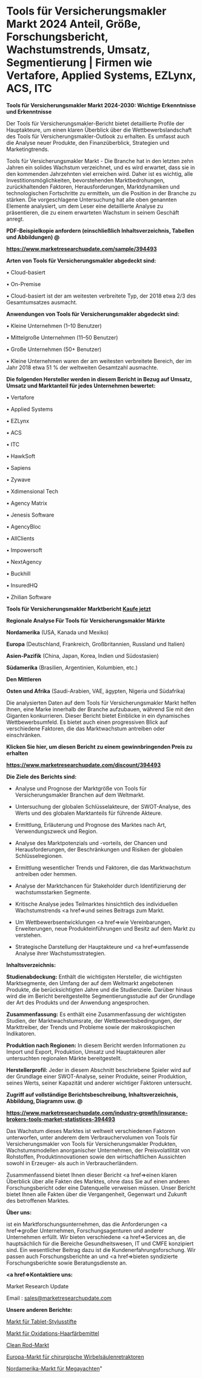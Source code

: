 # Tools für Versicherungsmakler Markt 2024 Anteil, Größe, Forschungsbericht, Wachstumstrends, Umsatz, Segmentierung | Firmen wie Vertafore, Applied Systems, EZLynx, ACS, ITC

<strong>Tools für Versicherungsmakler Markt 2024-2030: Wichtige Erkenntnisse und Erkenntnisse</strong>

Der Tools für Versicherungsmakler-Bericht bietet detaillierte Profile der Hauptakteure, um einen klaren Überblick über die Wettbewerbslandschaft des Tools für Versicherungsmakler-Outlook zu erhalten. Es umfasst auch die Analyse neuer Produkte, den Finanzüberblick, Strategien und Marketingtrends.

Tools für Versicherungsmakler Markt - Die Branche hat in den letzten zehn Jahren ein solides Wachstum verzeichnet, und es wird erwartet, dass sie in den kommenden Jahrzehnten viel erreichen wird. Daher ist es wichtig, alle Investitionsmöglichkeiten, bevorstehenden Marktbedrohungen, zurückhaltenden Faktoren, Herausforderungen, Marktdynamiken und technologischen Fortschritte zu ermitteln, um die Position in der Branche zu stärken. Die vorgeschlagene Untersuchung hat alle oben genannten Elemente analysiert, um dem Leser eine detaillierte Analyse zu präsentieren, die zu einem erwarteten Wachstum in seinem Geschäft anregt.



<strong><b>PDF-Beispielkopie anfordern (einschließlich Inhaltsverzeichnis, Tabellen und Abbildungen) @ </b></strong>

<strong><a href=https://www.marketresearchupdate.com/sample/394493>

<strong>https://www.marketresearchupdate.com/sample/394493</u></a></strong></strong>



<strong>Arten von Tools für Versicherungsmakler abgedeckt sind:</strong>

• Cloud-basiert

• On-Premise

• Cloud-basiert ist der am weitesten verbreitete Typ, der 2018 etwa 2/3 des Gesamtumsatzes ausmacht.



<strong>Anwendungen von Tools für Versicherungsmakler abgedeckt sind:</strong>

• Kleine Unternehmen (1–10 Benutzer)

• Mittelgroße Unternehmen (11–50 Benutzer)

• Große Unternehmen (50+ Benutzer)

• Kleine Unternehmen waren der am weitesten verbreitete Bereich, der im Jahr 2018 etwa 51 % der weltweiten Gesamtzahl ausmachte.



<strong>Die folgenden Hersteller werden in diesem Bericht in Bezug auf Umsatz, Umsatz und Marktanteil für jedes Unternehmen bewertet:</strong>

• Vertafore

• Applied Systems

• EZLynx

• ACS

• ITC

• HawkSoft

• Sapiens

• Zywave

• Xdimensional Tech

• Agency Matrix

• Jenesis Software

• AgencyBloc

• AllClients

• Impowersoft

• NextAgency

• Buckhill

• InsuredHQ

• Zhilian Software



<strong>Tools für Versicherungsmakler Marktbericht <a href=https://www.marketresearchupdate.com/buynow/394493>Kaufe jetzt</a></strong>



<strong>Regionale Analyse Für Tools für Versicherungsmakler Märkte</strong>



<strong>Nordamerika</strong> (USA, Kanada und Mexiko)



<strong>Europa</strong> (Deutschland, Frankreich, Großbritannien, Russland und Italien)



<strong>Asien-Pazifik</strong> (China, Japan, Korea, Indien und Südostasien)



<strong>Südamerika</strong> (Brasilien, Argentinien, Kolumbien, etc.)



<strong>Den Mittleren</strong> 

<strong>Osten und Afrika</strong> (Saudi-Arabien, VAE, ägypten, Nigeria und Südafrika)

Die analysierten Daten auf dem Tools für Versicherungsmakler Markt helfen Ihnen, eine Marke innerhalb der Branche aufzubauen, während Sie mit den Giganten konkurrieren. Dieser Bericht bietet Einblicke in ein dynamisches Wettbewerbsumfeld. Es bietet auch einen progressiven Blick auf verschiedene Faktoren, die das Marktwachstum antreiben oder einschränken.



<strong>Klicken Sie hier, um diesen Bericht zu einem gewinnbringenden Preis zu erhalten
</strong>

<strong><a href=https://www.marketresearchupdate.com/discount/394493>https://www.marketresearchupdate.com/discount/394493</b></u></strong></a>



<strong>Die Ziele des Berichts sind:</strong>

- Analyse und Prognose der Marktgröße von Tools für Versicherungsmakler Branchen auf dem Weltmarkt.

- Untersuchung der globalen Schlüsselakteure, der SWOT-Analyse, des Werts und des globalen Marktanteils für führende Akteure.

- Ermittlung, Erläuterung und Prognose des Marktes nach Art, Verwendungszweck und Region.

- Analyse des Marktpotenzials und -vorteils, der Chancen und Herausforderungen, der Beschränkungen und Risiken der globalen Schlüsselregionen.

- Ermittlung wesentlicher Trends und Faktoren, die das Marktwachstum antreiben oder hemmen.

- Analyse der Marktchancen für Stakeholder durch Identifizierung der wachstumsstarken Segmente.

- Kritische Analyse jedes Teilmarktes hinsichtlich des individuellen Wachstumstrends <a href=>und</a> seines Beitrags zum Markt.

- Um Wettbewerbsentwicklungen <a href=>wie</a> Vereinbarungen, Erweiterungen, neue Produkteinführungen und Besitz auf dem Markt zu verstehen.

- Strategische Darstellung der Hauptakteure und <a href=>umfas</a>sende Analyse ihrer Wachstumsstrategien.



<strong>Inhaltsverzeichnis:</strong>



<strong>Studienabdeckung:</strong> Enthält die wichtigsten Hersteller, die wichtigsten Marktsegmente, den Umfang der auf dem Weltmarkt angebotenen Produkte, die berücksichtigten Jahre und die Studienziele. Darüber hinaus wird die im Bericht bereitgestellte Segmentierungsstudie auf der Grundlage der Art des Produkts und der Anwendung angesprochen.



<strong>Zusammenfassung:</strong> Es enthält eine Zusammenfassung der wichtigsten Studien, der Marktwachstumsrate, der Wettbewerbsbedingungen, der Markttreiber, der Trends und Probleme sowie der makroskopischen Indikatoren.



<strong>Produktion nach Regionen:</strong> In diesem Bericht werden Informationen zu Import und Export, Produktion, Umsatz und Hauptakteuren aller untersuchten regionalen Märkte bereitgestellt.



<strong>Herstellerprofil:</strong> Jeder in diesem Abschnitt beschriebene Spieler wird auf der Grundlage einer SWOT-Analyse, seiner Produkte, seiner Produktion, seines Werts, seiner Kapazität und anderer wichtiger Faktoren untersucht.



<strong><b>Zugriff auf vollständige Berichtsbeschreibung, Inhaltsverzeichnis, Abbildung, Diagramm usw. @ </b></strong>

<strong><a href=https://www.marketresearchupdate.com/industry-growth/insurance-brokers-tools-market-statistices-394493>https://www.marketresearchupdate.com/industry-growth/insurance-brokers-tools-market-statistices-394493</a></strong>

Das Wachstum dieses Marktes ist weltweit verschiedenen Faktoren unterworfen, unter anderem dem Verbrauchervolumen von Tools für Versicherungsmakler von Tools für Versicherungsmakler Produkten, Wachstumsmodellen anorganischer Unternehmen, der Preisvolatilität von Rohstoffen, Produktinnovationen sowie den wirtschaftlichen Aussichten sowohl in Erzeuger- als auch in Verbraucherländern.

Zusammenfassend bietet Ihnen dieser Bericht <a href=>einen</a> klaren Überblick über alle Fakten des Marktes, ohne dass Sie auf einen anderen Forschungsbericht oder eine Datenquelle verweisen müssen. Unser Bericht bietet Ihnen alle Fakten über die Vergangenheit, Gegenwart und Zukunft des betroffenen Marktes.



<strong>Über uns:</strong>

 ist ein Marktforschungsunternehmen, das die Anforderungen <a href=>großer</a> Unternehmen, Forschungsagenturen und anderer Unternehmen erfüllt. Wir bieten verschiedene <a href=>Services</a> an, die hauptsächlich für die Bereiche Gesundheitswesen, IT und CMFE konzipiert sind. Ein wesentlicher Beitrag dazu ist die Kundenerfahrungsforschung. Wir passen auch Forschungsberichte an und <a href=>bieten</a> syndizierte Forschungsberichte sowie Beratungsdienste an.



<strong><a href=>Kontaktiere uns:</a></strong>

Market Research Update

Email : sales@marketresearchupdate.com



<strong>Unsere anderen Berichte:</strong>

<a href=https://www.linkedin.com/pulse/tablet-stylus-pens-market-size-region-outlook-statistic>Markt für Tablet-Stylusstifte</a>

<a href=https://www.linkedin.com/pulse/oxidation-hair-dye-market-size-trends-consumption-future>Markt für Oxidations-Haarfärbemittel</a>

<a href=https://www.linkedin.com/pulse/clean-rod-market-size-trends-consumption-future>Clean Rod-Markt</a>

<a href=https://www.linkedin.com/pulse/europe-spine-surgical-retractors-market-size>Europa-Markt für chirurgische Wirbelsäulenretraktoren</a>

<a href=https://www.linkedin.com/pulse/north-america-mega-yachts-market-2023-booming-across>Nordamerika-Markt für Megayachten</a>"
